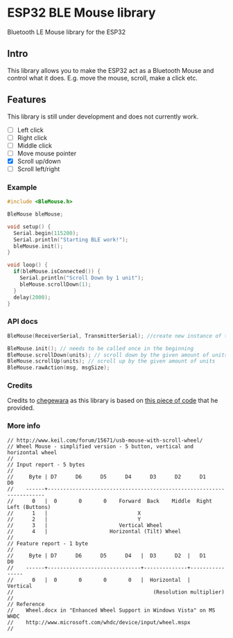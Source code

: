 # ESP32 BLE Mouse library

Bluetooth LE Mouse library for the ESP32  

## Intro

This library allows you to make the ESP32 act as a Bluetooth Mouse and control what it does. E.g. move the mouse, scroll, make a click etc.

## Features

This library is still under development and does not currently work.

 - [ ] Left click
 - [ ] Right click
 - [ ] Middle click
 - [ ] Move mouse pointer
 - [x] Scroll up/down
 - [ ] Scroll left/right

### Example

``` C++
#include <BleMouse.h>

BleMouse bleMouse;

void setup() {
  Serial.begin(115200);
  Serial.println("Starting BLE work!");
  bleMouse.init();
}

void loop() {
  if(bleMouse.isConnected()) {
    Serial.println("Scroll Down by 1 unit");
    bleMouse.scrollDown(1);
  }
  delay(2000);
}
```

### API docs

``` c++
BleMouse(ReceiverSerial, TransmitterSerial); //create new instance of this class

BleMouse.init(); // needs to be called once in the beginning
BleMouse.scrollDown(units); // scroll down by the given amount of units
BleMouse.scrollUp(units); // scroll up by the given amount of units
BleMouse.rawAction(msg, msgSize);
```

### Credits

Credits to [chegewara](https://github.com/chegewara) as this library is based on [this piece of code](https://github.com/nkolban/esp32-snippets/issues/230#issuecomment-473135679) that he provided.

### More info

```
// http://www.keil.com/forum/15671/usb-mouse-with-scroll-wheel/
// Wheel Mouse - simplified version - 5 button, vertical and horizontal wheel
//
// Input report - 5 bytes
//
//     Byte | D7      D6      D5      D4      D3      D2      D1      D0
//    ------+---------------------------------------------------------------------
//      0   |  0       0       0    Forward  Back    Middle  Right   Left (Buttons)
//      1   |                             X
//      2   |                             Y
//      3   |                       Vertical Wheel
//      4   |                    Horizontal (Tilt) Wheel
//
// Feature report - 1 byte
//
//     Byte | D7      D6      D5      D4   |  D3      D2  |   D1      D0
//    ------+------------------------------+--------------+----------------
//      0   |  0       0       0       0   |  Horizontal  |    Vertical
//                                             (Resolution multiplier)
//
// Reference
//    Wheel.docx in "Enhanced Wheel Support in Windows Vista" on MS WHDC
//    http://www.microsoft.com/whdc/device/input/wheel.mspx
//
```

